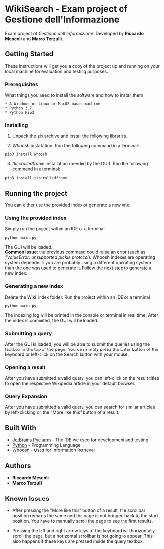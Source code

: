 # WikiSearch - Exam project of Gestione dell'Informazione
Exam project of *Gestione dell'Informazione*. Developed by **Riccardo Mescoli** and **Marco Terzulli**.


## Getting Started

These instructions will get you a copy of the project up and running on your local machine for evaluation and testing purposes.

### Prerequisites

What things you need to install the software and how to install them

```
* A Windows or Linux or MacOS based machine
* Python 3.7+
* Python Pip3
```

### Installing

1. Unpack the zip archive and install the following libraries.

2. *Whoosh* installation.
Run the following command in a terminal:

```
pip3 install whoosh
```

3. *tkscrolledframe* installation (needed by the GUI).
Run the following command in a terminal:

```
pip3 install tkscrolledframe
```


## Running the project

You can either use the provided index or generate a new one.

### Using the provided index

Simply run the project within an IDE or a terminal

```
python main.py
```

The GUI will be loaded.<br />
**Common issue**: the previous command could raise an error (such as *"ValueError: unsupported pickle protocol*). 
Whoosh indexes are operating system dependent: you are probably using a different operating system than the one was used to generate it. 
Follow the next step to generate a new index.

### Generating a new index

Delete the Wiki_index folder. Run the project within an IDE or a terminal 

```
python main.py
```

The indexing log will be printed in the console or terminal in real time.
After the index is commited, the GUI will be loaded.

### Submitting a query

After the GUI is loaded, you will be able to submit the queries using the textbox in the top of the page. 
You can simply press the Enter button of the keyboard or left-click on the Search button with your mouse.

### Opening a result

After you have submitted a valid query, you can left-click on the result titles to open the respective Wikipedia article in your default browser.

### Query Expansion

After you have submitted a valid query, you can search for similar articles by left-clicking on the "More like this" button of a result.


## Built With

* [JetBrains Pycharm](https://www.jetbrains.com/pycharm/) - The IDE we used for development and testing
* [Python](https://www.python.org/) - Programming Language
* [Whoosh](https://pypi.org/project/Whoosh/) - Used for Information Retrieval


## Authors

* **Riccardo Mescoli** 
* **Marco Terzulli** 

## Known Issues

* After pressing the "More like this" button of a result, the scrollbar position remains the same and the page is not bringed back to the start position. 
You have to manually scroll the page to see the first results.

* Pressing the left and right arrow keys of the keyboard will horizontally scroll the page, but a horizontal scrollbar is not going to appear. 
This also happens if these keys are pressed inside the query textbox.
